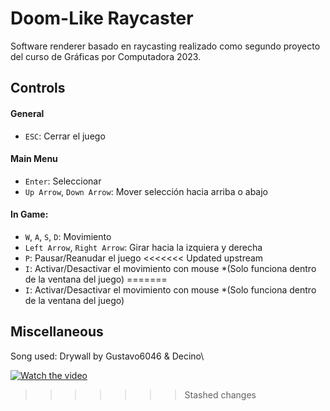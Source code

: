 
# Doom-Like Raycaster

Software renderer basado en raycasting realizado como segundo proyecto del curso de Gráficas por Computadora 2023.


## Controls
#### General
* `ESC`: Cerrar el juego

#### Main Menu
* `Enter`: Seleccionar
* `Up Arrow`, `Down Arrow`: Mover selección hacia arriba o abajo

#### In Game:
* `W`, `A`, `S`, `D`: Movimiento
* `Left Arrow`, `Right Arrow`: Girar hacia la izquiera y derecha
* `P`: Pausar/Reanudar el juego
<<<<<<< Updated upstream
* `I`: Activar/Desactivar el movimiento con mouse *(Solo funciona dentro de la ventana del juego)
=======
* `I`: Activar/Desactivar el movimiento con mouse *(Solo funciona dentro de la ventana del juego)

## Miscellaneous
Song used: Drywall by Gustavo6046 & Decino\

[![Watch the video](https://img.youtube.com/vi/oorlGz-Vqok/hqdefault.jpg)](https://youtu.be/oorlGz-Vqok)
>>>>>>> Stashed changes
